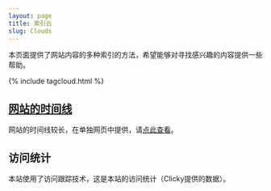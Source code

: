 ```yaml
---
layout: page
title: 索引云
slug: Clouds
---
```

本页面提供了网站内容的多种索引的方法，希望能够对寻找感兴趣的内容提供一些帮助。

{% include tagcloud.html %}

## [网站的时间线](/indexes/date)
网站的时间线较长，在单独网页中提供，请[点此查看](/indexes/date)。

## 访问统计
本站使用了访问跟踪技术，这是本站的访问统计（Clicky提供的数据）。

<script src="//widgets.clicky.com/tally/?site_id=100929068&sitekey=ab30555daa51fb2d450385dd0a97b3c7&width=175&height=250&title=&hide_title=1&hide_branding=1" type="text/javascript"></script>
